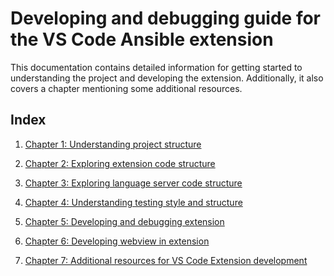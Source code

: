 # Developing and debugging guide for the VS Code Ansible extension

This documentation contains detailed information for getting started to
understanding the project and developing the extension. Additionally, it also
covers a chapter mentioning some additional resources.

## Index

1. [Chapter 1: Understanding project structure](./project_structure.md)

2. [Chapter 2: Exploring extension code structure](./extension_code_structure.md)

3. [Chapter 3: Exploring language server code structure](./server_code_structure.md)

4. [Chapter 4: Understanding testing style and structure](./test_code.md)

5. [Chapter 5: Developing and debugging extension](./debug_extension.md)

6. [Chapter 6: Developing webview in extension](./webview_guide.md)

7. [Chapter 7: Additional resources for VS Code Extension development](./additional_resources.md)
